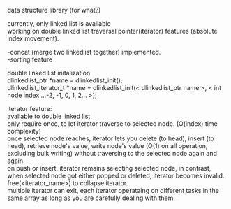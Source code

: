 data structure library (for what?)  


currently, only linked list is avaliable  
  working on double linked list traversal pointer(iterator) features (absolute index movement).  

  -concat (merge two linkedlist together) implemented.  
  -sorting feature
  

  
double linked list initalization  
  dlinkedlist_ptr *name = dlinkedlist_init();  
  dlinkedlist_iterator_t *name = dlinkedlist_init(< dlinkedlist_ptr name >, < int node index ...-2, -1, 0, 1, 2... >);  

iterator feature:  
avaliable to double linked list  
only require once, to let iterator traverse to selected node. (O(index) time complexity)  
once selected node reaches, iterator lets you delete (to head), insert (to head), retrieve node's value, write node's value (O(1) on all operation, excluding bulk writing) without traversing to the selected node again and again.  
on push or insert, iterator remains selecting selected node, in contrast, when selected node got either popped or deleted, iterator becomes invalid. free(<iterator_name>) to collapse iterator.  
multiple iterator can exit, each iterator operataing on different tasks in the same array as long as you are carefully dealing with them.  
